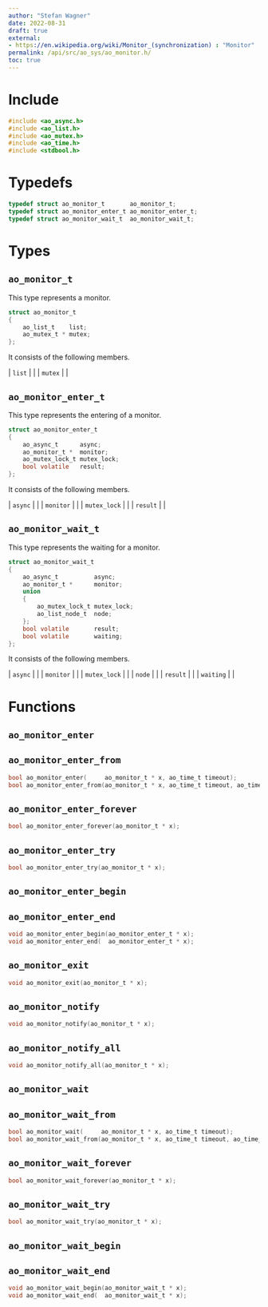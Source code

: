 ```yaml
---
author: "Stefan Wagner"
date: 2022-08-31
draft: true
external:
- https://en.wikipedia.org/wiki/Monitor_(synchronization) : "Monitor"
permalink: /api/src/ao_sys/ao_monitor.h/
toc: true
---
```


# Include

```c
#include <ao_async.h>
#include <ao_list.h>
#include <ao_mutex.h>
#include <ao_time.h>
#include <stdbool.h>
```

# Typedefs

```c
typedef struct ao_monitor_t       ao_monitor_t;
typedef struct ao_monitor_enter_t ao_monitor_enter_t;
typedef struct ao_monitor_wait_t  ao_monitor_wait_t;
```

# Types

## `ao_monitor_t`

This type represents a monitor.

```c
struct ao_monitor_t
{
    ao_list_t    list;
    ao_mutex_t * mutex;
};
```

It consists of the following members.

| `list` | |
| `mutex` | |

## `ao_monitor_enter_t`

This type represents the entering of a monitor.

```c
struct ao_monitor_enter_t
{
    ao_async_t      async;
    ao_monitor_t *  monitor;
    ao_mutex_lock_t mutex_lock;
    bool volatile   result;
};
```

It consists of the following members.

| `async` | |
| `monitor` | |
| `mutex_lock` | |
| `result` | |

## `ao_monitor_wait_t`

This type represents the waiting for a monitor.

```c
struct ao_monitor_wait_t
{
    ao_async_t          async;
    ao_monitor_t *      monitor;
    union
    {
        ao_mutex_lock_t mutex_lock;
        ao_list_node_t  node;
    };
    bool volatile       result;
    bool volatile       waiting;
};
```

It consists of the following members.

| `async` | |
| `monitor` | |
| `mutex_lock` | |
| `node` | |
| `result` | |
| `waiting` | |

# Functions

## `ao_monitor_enter`
## `ao_monitor_enter_from`

```c
bool ao_monitor_enter(     ao_monitor_t * x, ao_time_t timeout);
bool ao_monitor_enter_from(ao_monitor_t * x, ao_time_t timeout, ao_time_t beginning);
```

## `ao_monitor_enter_forever`

```c
bool ao_monitor_enter_forever(ao_monitor_t * x);
```

## `ao_monitor_enter_try`

```c
bool ao_monitor_enter_try(ao_monitor_t * x);
```

## `ao_monitor_enter_begin`
## `ao_monitor_enter_end`

```c
void ao_monitor_enter_begin(ao_monitor_enter_t * x);
void ao_monitor_enter_end(  ao_monitor_enter_t * x);
```

## `ao_monitor_exit`

```c
void ao_monitor_exit(ao_monitor_t * x);
```

## `ao_monitor_notify`

```c
void ao_monitor_notify(ao_monitor_t * x);
```

## `ao_monitor_notify_all`

```c
void ao_monitor_notify_all(ao_monitor_t * x);
```

## `ao_monitor_wait`
## `ao_monitor_wait_from`

```c
bool ao_monitor_wait(     ao_monitor_t * x, ao_time_t timeout);
bool ao_monitor_wait_from(ao_monitor_t * x, ao_time_t timeout, ao_time_t beginning);
```

## `ao_monitor_wait_forever`

```c
bool ao_monitor_wait_forever(ao_monitor_t * x);
```

## `ao_monitor_wait_try`

```c
bool ao_monitor_wait_try(ao_monitor_t * x);
```

## `ao_monitor_wait_begin`
## `ao_monitor_wait_end`

```c
void ao_monitor_wait_begin(ao_monitor_wait_t * x);
void ao_monitor_wait_end(  ao_monitor_wait_t * x);
```
